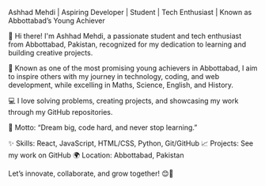 Ashhad Mehdi | Aspiring Developer | Student | Tech Enthusiast | Known as Abbottabad’s Young Achiever

👋 Hi there! I'm Ashhad Mehdi, a passionate student and tech enthusiast from Abbottabad, Pakistan, recognized for my dedication to learning and building creative projects.

💎 Known as one of the most promising young achievers in Abbottabad, I aim to inspire others with my journey in technology, coding, and web development, while excelling in Maths, Science, English, and History.

💻 I love solving problems, creating projects, and showcasing my work through my GitHub repositories.

🚀 Motto: “Dream big, code hard, and never stop learning.”

✨ Skills: React, JavaScript, HTML/CSS, Python, Git/GitHub
📈 Projects: See my work on GitHub
🌍 Location: Abbottabad, Pakistan

Let’s innovate, collaborate, and grow together! 😊🚀


